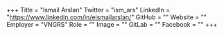 +++
Title = "Ismail Arslan"
Twitter = "ism_ars"
LinkedIn = "https://www.linkedin.com/in/eismailarslan/"
GitHub = ""
Website = ""
Employer = "VNGRS"
Role = ""
Image = ""
GitLab = ""
Facebook = ""
+++
